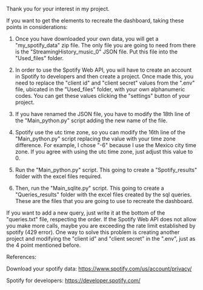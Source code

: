 Thank you for your interest in my project.

If you want to get the elements to recreate the dashboard, taking these points in considerations:

1. Once you have downloaded your own data, you will get a "my_spotify_data" zip file. The only file you are going to need from there is the "StreamingHistory_music_0" JSON file. Put this file into the "Used_files" folder.

2. In order to use the Spotify Web API, you will have to create an account in Spotify to developers and then create a project. Once made this, you need to replace the "client id" and "client secret" values from the ".env" file, ubicated in the "Used_files" folder, with your own alphanumeric codes. You can get these values clicking the "settings" button of your project.
   
3. If you have renamed the JSON file, you have to modify the 18th line of the "Main_python.py" script adding the new name of the file.

4. Spotify use the utc time zone, so you can modify the 16th line of the "Main_python.py" script replacing the value with your time zone difference. For example, I chose "-6" because I use the Mexico city time zone. If you agree with using the utc time zone, just adjust this value to 0.

5. Run the "Main_python.py" script. This going to create a "Spotify_results" folder with the excel files required.

6. Then, run the "Main_sqlite.py" script. This going to create a "Queries_results" folder with the excel files created by the sql queries. These are the files that you are going to use to recreate the dashboard.

If you want to add a new query, just write it at the bottom of the "queries.txt" file, respecting the order. If the Spotify Web API does not allow you make more calls, maybe you are exceeding the rate limit established by spotify (429 error). One way to solve this problem is creating another project and modifying the "client id" and "client secret" in the ".env", just as the 4 point mentioned before.

References:

Download your spotify data: https://www.spotify.com/us/account/privacy/

Spotify for developers: https://developer.spotify.com/
